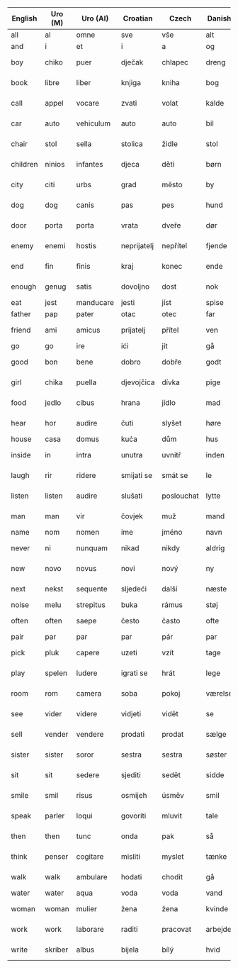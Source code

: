 | English  | Uro (M) | Uro (AI)  | Croatian    | Czech      | Danish  | Dutch     | French     | German    | Italian    | Polish      | Portuguese | Romanian   | Russian                 | Serbian                  | Slovak      | Spanish    | Swedish      |
|----------|---------|-----------|-------------|------------|---------|-----------|------------|-----------|------------|-------------|------------|------------|-------------------------|--------------------------|-------------|------------|--------------|
| all      | al      | omne      | sve         | vše        | alt     | alles     | tout       | alles     | tutto      | wszystko    | tudo       | tot        | все [vse]               | све [sve]                | všetko      | todo       | allt         |
| and      | i       | et        | i           | a          | og      | en        | et         | und       | e          | i           | e          | și         | и [i]                   | и [i]                    | a           | y          | och          |
| boy      | chiko   | puer      | dječak      | chlapec    | dreng   | jongen    | garçon     | Junge     | ragazzo    | chłopiec    | menino     | băiat      | мальчик [mál'čik]       | момак [momak]            | chlapec     | chico      | pojke        |
| book     | libre   | liber     | knjiga      | kniha      | bog     | boek      | livre      | Buch      | libro      | książka     | livro      | carte      | книга [kníga]           | књига [knjiga]           | kniha       | libro      | bok          |
| call     | appel   | vocare    | zvati       | volat      | kalde   | bellen    | appeler    | anrufen   | chiamare   | dzwonić     | chamar     | a chema    | звать [zvat']           | звати [zvati]            | volať       | llamar     | ringa        |
| car      | auto    | vehiculum | auto        | auto       | bil     | auto      | voiture    | Auto      | auto       | samochód    | carro      | mașină     | машина [mašína]         | ауто [auto]              | auto        | coche      | bil          |
| chair    | stol    | sella     | stolica     | židle      | stol    | stoel     | chaise     | Stuhl     | sedia      | krzesło     | cadeira    | scaun      | стул [stul]             | столица [stolica]        | stolička    | silla      | stol         |
| children | ninios  | infantes  | djeca       | děti       | børn    | kinderen  | enfants    | Kinder    | bambini    | dzieci      | crianças   | copii      | дети [déti]             | деца [deca]              | deti        | niños      | barn         |
| city     | citi    | urbs      | grad        | město      | by      | stad      | ville      | Stadt     | città      | miasto      | cidade     | oraș       | город [gorod]           | град [grad]              | mesto       | ciudad     | stad         |
| dog      | dog     | canis     | pas         | pes        | hund    | hond      | chien      | Hund      | cane       | pies        | cão        | câine      | собака [sóbaka]         | пас [pas]                | pes         | perro      | hund         |
| door     | porta   | porta     | vrata       | dveře      | dør     | deur      | porte      | Tür       | porta      | drzwi       | porta      | ușă        | дверь [dvér']           | врата [vrata]            | dvere       | puerta     | dörr         |
| enemy    | enemi   | hostis    | neprijatelj | nepřítel   | fjende  | vijand    | ennemi     | Feind     | nemico     | wrog        | inimigo    | dușman     | враг [vrаg]             | непријатељ [neprijatelj] | nepriateľ   | enemigo    | fiende       |
| end      | fin     | finis     | kraj        | konec      | ende    | einde     | fin        | Ende      | fine       | koniec      | fim        | sfârșit    | конец [konéc]           | крај [kraj]              | koniec      | fin        | slut         |
| enough   | genug   | satis     | dovoljno    | dost       | nok     | genoeg    | assez      | genug     | abbastanza | wystarczyć  | suficiente | destul     | достаточно [dostatóčno] | довољно [dovoljno]       | dosť        | bastante   | tillräckligt |
| eat      | jest    | manducare | jesti       | jíst       | spise   | eten      | manger     | essen     | mangiare   | jeść        | comer      | mânca      | есть [jest']            | јести [jesti]            | jesť        | comer      | äta          |
| father   | pap     | pater     | otac        | otec       | far     | vader     | père       | Vater     | padre      | ojciec      | pai        | tată       | отец [otéc]             | отац [otac]              | otec        | padre      | far          |
| friend   | ami     | amicus    | prijatelj   | přítel     | ven     | vriend    | ami        | Freund    | amico      | przyjaciel  | amigo      | prieten    | друг [druk]             | пријатељ [prijatelj]     | priateľ     | amigo      | vän          |
| go       | go      | ire       | ići         | jít        | gå      | gaan      | aller      | gehen     | andare     | iść         | ir         | merge      | идти [idt']             | ићи [ići]                | ísť         | ir         | gå           |
| good     | bon     | bene      | dobro       | dobře      | godt    | goed      | bien       | gut       | bene       | dobrze      | bem        | bine       | хорошо [xaróšo]         | добро [dobro]            | dobre       | bien       | bra          |
| girl     | chika   | puella    | djevojčica  | dívka      | pige    | meisje    | fillette   | Mädchen   | bambina    | dziewczynka | menina     | fetiță     | девочка [dévočka]       | девојчица [djevojčica]   | dievča      | niña       | flicka       |
| food     | jedlo   | cibus     | hrana       | jídlo      | mad     | eten      | nourriture | Nahrung   | cibo       | jedzenie    | comida     | mâncare    | еда [jéda]              | храна [hrana]            | jedlo       | comida     | mat          |
| hear     | hor     | audire    | čuti        | slyšet     | høre    | horen     | entendre   | hören     | sentire    | słyszeć     | ouvir      | auzi       | слышать [slýšat']       | чути [čuti]              | počuť       | oír        | höra         |
| house    | casa    | domus     | kuća        | dům        | hus     | huis      | maison     | Haus      | casa       | dom         | casa       | casă       | дом [dom]               | кућа [kuća]              | dom         | casa       | hus          |
| inside   | in      | intra     | unutra      | uvnitř     | inden   | binnen    | intérieur  | innen     | dentro     | wewnątrz    | dentro     | înăuntru   | внутри [vnútri]         | унутра [unutra]          | vnútri      | dentro     | inne         |
| laugh    | rir     | ridere    | smijati se  | smát se    | le      | lachen    | rire       | lachen    | ridere     | śmiać się   | rir        | râde       | смеяться [sméjat'sja]   | смејати се [smijati se]  | smiať sa    | reír       | skratta      |
| listen   | listen  | audire    | slušati     | poslouchat | lytte   | luisteren | écouter    | hören     | ascoltare  | słuchać     | ouvir      | asculta    | слушать [slúšat']       | слушати [slušati]        | počúvať     | escuchar   | lyssna       |
| man      | man     | vir       | čovjek      | muž        | mand    | man       | homme      | Mann      | uomo       | mężczyzna   | homem      | om         | мужчина [mužčina]       | човек [čovek]            | muž         | hombre     | man          |
| name     | nom     | nomen     | ime         | jméno      | navn    | naam      | nom        | Name      | nome       | imię        | nome       | nume       | имя [im'ja]             | име [ime]                | meno        | nombre     | namn         |
| never    | ni      | nunquam   | nikad       | nikdy      | aldrig  | nooit     | jamais     | nie       | mai        | nigdy       | nunca      | niciodată  | никогда [nikagdа]       | никад [nikad]            | nikdy       | nunca      | aldrig       |
| new      | novo    | novus     | novi        | nový       | ny      | nieuw     | nouveau    | neu       | nuovo      | nowy        | novo       | nou        | новый [novyj]           | нов [nov]                | nový        | nuevo      | ny           |
| next     | nekst   | sequente  | sljedeći    | další      | næste   | volgende  | prochain   | nächste   | successivo | następny    | próximo    | următor    | следующий [sledujúšij]  | следећи [sljedeći]       | nasledujúci | próximo    | nästa        |
| noise    | melu    | strepitus | buka        | rámus      | støj    | lawaai    | bruit      | Lärm      | rumore     | hałas       | barulho    | zgomot     | шум [šum]               | бука [buka]              | rachot      | ruido      | buller       |
| often    | often   | saepe     | često       | často      | ofte    | vaak      | souvent    | oft       | spesso     | często      | frequente  | des        | часто [často]           | често [često]            | často       | a menudo   | ofta         |
| pair     | par     | par       | par         | pár        | par     | paar      | paire      | Paar      | coppia     | para        | par        | pereche    | пара [pára]             | пар [par]                | pár         | par        | par          |
| pick     | pluk    | capere    | uzeti       | vzít       | tage    | nemen     | prendre    | nehmen    | prendere   | wziąć       | pegar      | lua        | брать [brat']           | узети [uzeti]            | vziať       | tomar      | ta           |
| play     | spelen  | ludere    | igrati se   | hrát       | lege    | spelen    | jouer      | spielen   | giocare    | grać        | jogar      | a juca     | играть [igrat']         | играти [igrati]          | hrať        | jugar      | leka         |
| room     | rom     | camera    | soba        | pokoj      | værelse | kamer     | chambre    | Zimmer    | stanza     | pokój       | quarto     | cameră     | комната [kómnata]       | соба [soba]              | izba        | habitación | rum          |
| see      | vider   | videre    | vidjeti     | vidět      | se      | zien      | voir       | sehen     | vedere     | widzieć     | ver        | a vedea    | видеть [vídet']         | видети [videti]          | vidieť      | ver        | se           |
| sell     | vender  | vendere   | prodati     | prodat     | sælge   | verkopen  | vendre     | verkaufen | vendere    | sprzedać    | vender     | a vinde    | продать [prodat']       | продати [prodati]        | predať      | vender     | sälja        |
| sister   | sister  | soror     | sestra      | sestra     | søster  | zus       | sœur       | Schwester | sorella    | siostra     | irmã       | soră       | сестра [séstra]         | сестра [sestra]          | sestra      | hermana    | syster       |
| sit      | sit     | sedere    | sjediti     | sedět      | sidde   | zitten    | s'asseoir  | sitzen    | sedere     | siedzieć    | sentar     | a se aşeza | сидеть [sidét']         | седети [sedeti]          | sedieť      | sentarse   | sitta        |
| smile    | smil    | risus     | osmijeh     | úsměv      | smil    | glimlach  | sourire    | lächeln   | sorriso    | uśmiech     | sorrir     | zâmbet     | улыбка [ulýbka]         | осмех [osmeh]            | úsmev       | sonrisa    | le           |
| speak    | parler  | loqui     | govoriti    | mluvit     | tale    | spreken   | parler     | sprechen  | parlare    | mówić       | falar      | a vorbi    | говорить [govorit']     | говорити [govoriti]      | hovoriť     | hablar     | tala         |
| then     | then    | tunc      | onda        | pak        | så      | dan       | alors      | dann      | poi        | wtedy       | então      | atunci     | тогда [togdа]           | онда [onda]              | potom       | entonces   | då           |
| think    | penser  | cogitare  | misliti     | myslet     | tænke   | denken    | penser     | denken    | pensare    | myśleć      | pensar     | a gândi    | думать [dumat']         | мислити [misliti]        | myslieť     | pensar     | tänka        |
| walk     | walk    | ambulare  | hodati      | chodit     | gå      | lopen     | marcher    | gehen     | camminare  | chodzić     | andar      | a merge    | ходить [xodit']         | ходати [hodati]          | chodiť      | caminar    | gå           |
| water    | water   | aqua      | voda        | voda       | vand    | water     | eau        | Wasser    | acqua      | woda        | água       | apă        | вода [voda]             | вода [voda]              | voda        | agua       | vatten       |
| woman    | woman   | mulier    | žena        | žena       | kvinde  | vrouw     | femme      | Frau      | donna      | kobieta     | mulher     | femeie     | женщина [ženščina]      | жена [žena]              | žena        | mujer      | kvinna       |
| work     | work    | laborare  | raditi      | pracovat   | arbejde | werken    | travailler | arbeiten  | lavorare   | pracować    | trabalhar  | a lucra    | работать [rabotat']     | радити [raditi]          | pracovať    | trabajar   | arbeta       |
| write    | skriber | albus     | bijela      | bílý       | hvid    | wit       | blanc      | weiß      | bianco     | biały       | branco     | alb        | белый [bélyj]           | бела [bela]              | biela       | blanco     | vit          |
